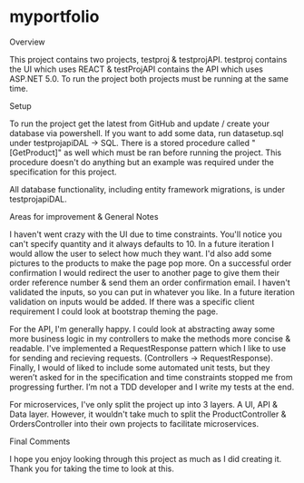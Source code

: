 # myportfolio

Overview

This project contains two projects, testproj & testprojAPI. testproj contains the UI which uses REACT & testProjAPI contains the API which uses ASP.NET 5.0. To run the project both 
projects must be running at the same time. 

Setup

To run the project get the latest from GitHub and update / create your database via powershell. If you want to add some data, run datasetup.sql under testprojapiDAL -> SQL. There 
is a stored procedure called "[GetProduct]" as well which must be ran before running the project. This procedure doesn't do anything but an example was required under
the specification for this project. 

All database functionality, including entity framework migrations, is under testprojapiDAL.

Areas for improvement & General Notes

I haven't went crazy with the UI due to time constraints. You'll notice you can't specify quantity and it always defaults to 10. In a future iteration I would allow the user to 
select how much they want. I'd also add some pictures to the products to make the page pop more. On a successful order confirmation I would redirect the user to another page to
give them their order reference number & send them an order confirmation email. I haven't validated the inputs, so you can put in whatever you like. In a future iteration 
validation on inputs would be added. If there was a specific client requirement I could look at bootstrap theming the page. 

For the API, I'm generally happy. I could look at abstracting away some more business logic in my controllers to make the methods more concise & readable.
I've implemented a RequestResponse pattern which I like to use for sending and recieving requests. (Controllers -> RequestResponse). 
Finally, I would of liked to include some automated unit tests, but they weren’t asked for in the specification and time constraints stopped me from progressing further. 
I’m not a TDD developer and I write my tests at the end. 

For microservices, I've only split the project up into 3 layers. A UI, API & Data layer. However, it wouldn't take much to split the ProductController & OrdersController into their own projects to facilitate microservices. 

Final Comments

I hope you enjoy looking through this project as much as I did creating it. Thank you for taking the time to look at this. 

